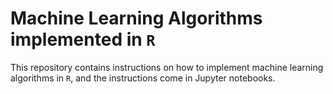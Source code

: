 # Machine Learning Algorithms implemented in `R`

This repository contains instructions on how to implement machine learning algorithms in `R`, and the instructions come in Jupyter notebooks.
